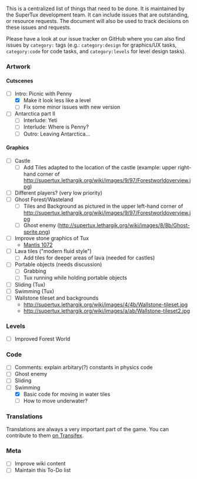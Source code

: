 This is a centralized list of things that need to be done. It is maintained by
the SuperTux development team. It can include issues that are outstanding, or
resource requests. The document will also be used to track decisions on these
issues and requests.

Please have a look at our issue tracker on GitHub where you can also find
issues by `category:` tags (e.g.: `category:design` for graphics/UX tasks,
`category:code` for code tasks, and `category:levels` for level design tasks).

### Artwork

#### Cutscenes

- [ ] Intro: Picnic with Penny
  - [x] Make it look less like a level
  - [ ] Fix some minor issues with new version
- [ ] Antarctica part II
  - [ ] Interlude: Yeti
  - [ ] Interlude: Where is Penny?
  - [ ] Outro: Leaving Antarctica…

#### Graphics

- [ ] Castle
  - [ ] Add Tiles adapted to the location of the castle (example: upper
        right-hand corner of
        <http://supertux.lethargik.org/wiki/images/9/97/Forestworldoverview.jpg>)
- [ ] Different players? (very low priority)
- [ ] Ghost Forest/Wasteland
  - [ ] Tiles and Background as pictured in the upper left-hand corner of
        <http://supertux.lethargik.org/wiki/images/9/97/Forestworldoverview.jpg>
  - [ ] Ghost enemy (<http://supertux.lethargik.org/wiki/images/8/8b/Ghost-sprite.png>)
- [ ] Improve stone graphics of Tux
  - [Mantis 1072](http://supertux.lethargik.org/bugs/view.php?id=1072)
- [ ] Lava tiles ("modern fluid style")
  - [ ] Add tiles for deeper areas of lava (needed for castles)
- [ ] Portable objects (needs discussion)
  - [ ] Grabbing
  - [ ] Tux running while holding portable objects
- [ ] Sliding (Tux)
- [ ] Swimming (Tux)
- [ ] Wallstone tileset and backgrounds
  - <http://supertux.lethargik.org/wiki/images/4/4b/Wallstone-tileset.jpg>
  - <http://supertux.lethargik.org/wiki/images/a/ab/Wallstone-tileset2.jpg>

### Levels

- [ ] Improved Forest World

### Code

- [ ] Comments: explain arbitary(?) constants in physics code
- [ ] Ghost enemy
- [ ] Sliding
- [ ] Swimming
  - [x] Basic code for moving in water tiles
  - [ ] How to move underwater?

### Translations

Translations are always a very important part of the game. You can contribute
to them [on Transifex](https://www.transifex.com/arctic-games/supertux/).

### Meta

- [ ] Improve wiki content
- [ ] Maintain this To-Do list
